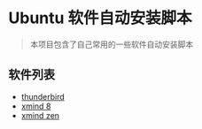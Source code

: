 # Ubuntu 软件自动安装脚本

> 本项目包含了自己常用的一些软件自动安装脚本

## 软件列表

* [thunderbird](./thunderbird/README.md)
* [xmind 8](./xmind/README.md)
* [xmind zen](./xmind-zen/README.md)

